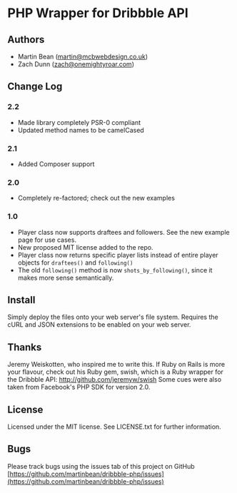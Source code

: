 # PHP Wrapper for Dribbble API

## Authors
* Martin Bean (martin@mcbwebdesign.co.uk)  
* Zach Dunn (zach@onemightyroar.com)

## Change Log

### 2.2
* Made library completely PSR-0 compliant
* Updated method names to be camelCased

### 2.1
* Added Composer support

### 2.0
* Completely re-factored; check out the new examples

### 1.0
* Player class now supports draftees and followers. See the new example page for use cases.  
* New proposed MIT license added to the repo.  
* Player class now returns specific player lists instead of entire player objects for `draftees()` and `following()`  
* The old `following()` method is now `shots_by_following()`, since it makes more sense semantically.  

## Install
Simply deploy the files onto your web server's file system. Requires the cURL and JSON extensions to be enabled on your web server.

## Thanks
Jeremy Weiskotten, who inspired me to write this. If Ruby on Rails is more your flavour, check out his Ruby gem, swish, which is a Ruby wrapper for the Dribbble API: http://github.com/jeremyw/swish
Some cues were also taken from Facebook's PHP SDK for version 2.0.
    
## License
Licensed under the MIT license. See LICENSE.txt for further information.

## Bugs
Please track bugs using the issues tab of this project on GitHub [https://github.com/martinbean/dribbble-php/issues](https://github.com/martinbean/dribbble-php/issues)